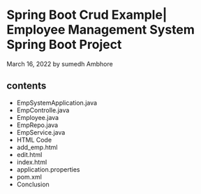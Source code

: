 # Spring Boot Crud Example| Employee Management System Spring Boot Project
March 16, 2022 by sumedh Ambhore

## contents

* EmpSystemApplication.java
* EmpControlle.java
* Employee.java
* EmpRepo.java
* EmpService.java
* HTML Code
* add_emp.html
* edit.html
* index.html
* application.properties
* pom.xml
* Conclusion

